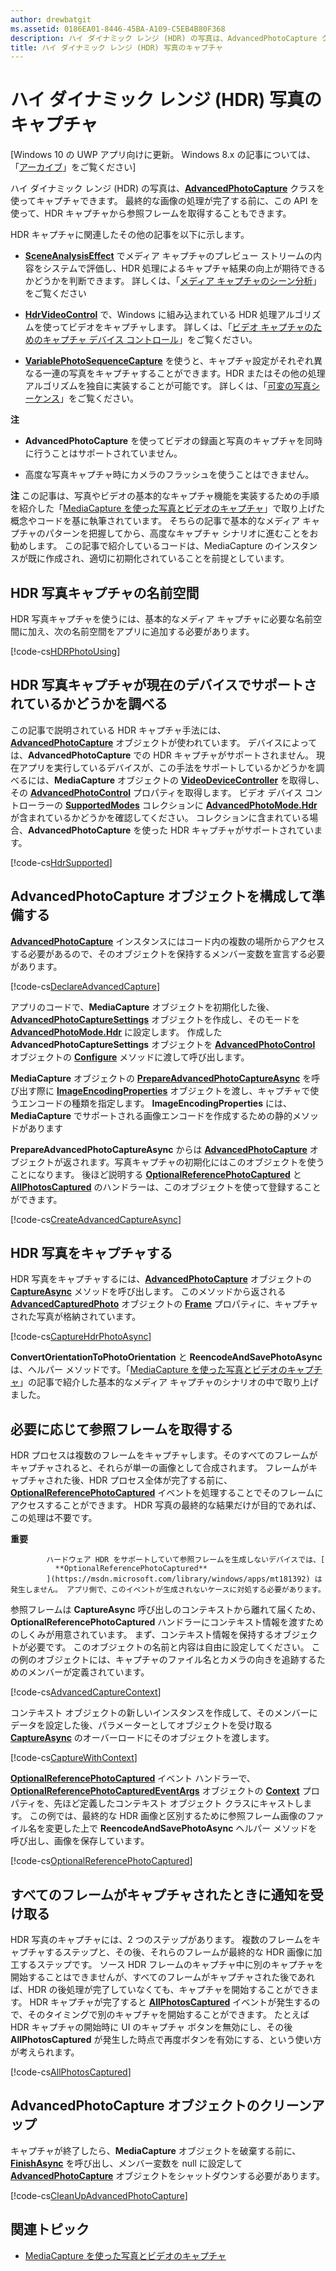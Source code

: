 ```yaml
---
author: drewbatgit
ms.assetid: 0186EA01-8446-45BA-A109-C5EB4B80F368
description: ハイ ダイナミック レンジ (HDR) の写真は、AdvancedPhotoCapture クラスを使ってキャプチャできます。
title: ハイ ダイナミック レンジ (HDR) 写真のキャプチャ
---
```


# ハイ ダイナミック レンジ (HDR) 写真のキャプチャ

\[Windows 10 の UWP アプリ向けに更新。 Windows 8.x の記事については、「[アーカイブ](http://go.microsoft.com/fwlink/p/?linkid=619132)」をご覧ください\]


ハイ ダイナミック レンジ (HDR) の写真は、[**AdvancedPhotoCapture**](https://msdn.microsoft.com/library/windows/apps/mt181386) クラスを使ってキャプチャできます。 最終的な画像の処理が完了する前に、この API を使って、HDR キャプチャから参照フレームを取得することもできます。

HDR キャプチャに関連したその他の記事を以下に示します。

-   [
            **SceneAnalysisEffect**](https://msdn.microsoft.com/library/windows/apps/dn948902) でメディア キャプチャのプレビュー ストリームの内容をシステムで評価し、HDR 処理によるキャプチャ結果の向上が期待できるかどうかを判断できます。 詳しくは、「[メディア キャプチャのシーン分析](scene-analysis-for-media-capture.md)」をご覧ください

-   [
            **HdrVideoControl**](https://msdn.microsoft.com/library/windows/apps/dn926680) で、Windows に組み込まれている HDR 処理アルゴリズムを使ってビデオをキャプチャします。 詳しくは、「[ビデオ キャプチャのためのキャプチャ デバイス コントロール](capture-device-controls-for-video-capture.md)」をご覧ください。

-   [
            **VariablePhotoSequenceCapture**](https://msdn.microsoft.com/library/windows/apps/dn652564) を使うと、キャプチャ設定がそれぞれ異なる一連の写真をキャプチャすることができます。HDR またはその他の処理アルゴリズムを独自に実装することが可能です。 詳しくは、「[可変の写真シーケンス](variable-photo-sequence.md)」をご覧ください。

**注**
-   **AdvancedPhotoCapture** を使ってビデオの録画と写真のキャプチャを同時に行うことはサポートされていません。

-   高度な写真キャプチャ時にカメラのフラッシュを使うことはできません。

**注** この記事は、写真やビデオの基本的なキャプチャ機能を実装するための手順を紹介した「[MediaCapture を使った写真とビデオのキャプチャ](capture-photos-and-video-with-mediacapture.md)」で取り上げた概念やコードを基に執筆されています。 そちらの記事で基本的なメディア キャプチャのパターンを把握してから、高度なキャプチャ シナリオに進むことをお勧めします。 この記事で紹介しているコードは、MediaCapture のインスタンスが既に作成され、適切に初期化されていることを前提としています。

## HDR 写真キャプチャの名前空間

HDR 写真キャプチャを使うには、基本的なメディア キャプチャに必要な名前空間に加え、次の名前空間をアプリに追加する必要があります。

[!code-cs[HDRPhotoUsing](./code/BasicMediaCaptureWin10/cs/MainPage.xaml.cs#SnippetHDRPhotoUsing)]


## HDR 写真キャプチャが現在のデバイスでサポートされているかどうかを調べる

この記事で説明されている HDR キャプチャ手法には、[**AdvancedPhotoCapture**](https://msdn.microsoft.com/library/windows/apps/mt181386) オブジェクトが使われています。 デバイスによっては、**AdvancedPhotoCapture** での HDR キャプチャがサポートされません。 現在アプリを実行しているデバイスが、この手法をサポートしているかどうかを調べるには、**MediaCapture** オブジェクトの [**VideoDeviceController**](https://msdn.microsoft.com/library/windows/apps/br226825) を取得し、その [**AdvancedPhotoControl**](https://msdn.microsoft.com/library/windows/apps/mt147840) プロパティを取得します。 ビデオ デバイス コントローラーの [**SupportedModes**](https://msdn.microsoft.com/library/windows/apps/mt147844) コレクションに [**AdvancedPhotoMode.Hdr**](https://msdn.microsoft.com/library/windows/apps/mt147845) が含まれているかどうかを確認してください。 コレクションに含まれている場合、**AdvancedPhotoCapture** を使った HDR キャプチャがサポートされています。

[!code-cs[HdrSupported](./code/BasicMediaCaptureWin10/cs/MainPage.xaml.cs#SnippetHdrSupported)]

## AdvancedPhotoCapture オブジェクトを構成して準備する

[
            **AdvancedPhotoCapture**](https://msdn.microsoft.com/library/windows/apps/mt181386) インスタンスにはコード内の複数の場所からアクセスする必要があるので、そのオブジェクトを保持するメンバー変数を宣言する必要があります。

[!code-cs[DeclareAdvancedCapture](./code/BasicMediaCaptureWin10/cs/MainPage.xaml.cs#SnippetDeclareAdvancedCapture)]

アプリのコードで、**MediaCapture** オブジェクトを初期化した後、[**AdvancedPhotoCaptureSettings**](https://msdn.microsoft.com/library/windows/apps/mt147837) オブジェクトを作成し、そのモードを [**AdvancedPhotoMode.Hdr**](https://msdn.microsoft.com/library/windows/apps/mt147845) に設定します。 作成した **AdvancedPhotoCaptureSettings** オブジェクトを [**AdvancedPhotoControl**](https://msdn.microsoft.com/library/windows/apps/mt147840) オブジェクトの [**Configure**](https://msdn.microsoft.com/library/windows/apps/mt147841) メソッドに渡して呼び出します。

**MediaCapture** オブジェクトの [**PrepareAdvancedPhotoCaptureAsync**](https://msdn.microsoft.com/library/windows/apps/mt181403) を呼び出す際に [**ImageEncodingProperties**](https://msdn.microsoft.com/library/windows/apps/hh700993) オブジェクトを渡し、キャプチャで使うエンコードの種類を指定します。 **ImageEncodingProperties** には、**MediaCapture** でサポートされる画像エンコードを作成するための静的メソッドがあります

**PrepareAdvancedPhotoCaptureAsync** からは [**AdvancedPhotoCapture**](https://msdn.microsoft.com/library/windows/apps/mt181386) オブジェクトが返されます。写真キャプチャの初期化にはこのオブジェクトを使うことになります。 後ほど説明する [**OptionalReferencePhotoCaptured**](https://msdn.microsoft.com/library/windows/apps/mt181392) と [**AllPhotosCaptured**](https://msdn.microsoft.com/library/windows/apps/mt181387) のハンドラーは、このオブジェクトを使って登録することができます。

[!code-cs[CreateAdvancedCaptureAsync](./code/BasicMediaCaptureWin10/cs/MainPage.xaml.cs#SnippetCreateAdvancedCaptureAsync)]

## HDR 写真をキャプチャする

HDR 写真をキャプチャするには、[**AdvancedPhotoCapture**](https://msdn.microsoft.com/library/windows/apps/mt181386) オブジェクトの [**CaptureAsync**](https://msdn.microsoft.com/library/windows/apps/mt181388) メソッドを呼び出します。 このメソッドから返される [**AdvancedCapturedPhoto**](https://msdn.microsoft.com/library/windows/apps/mt181378) オブジェクトの [**Frame**](https://msdn.microsoft.com/library/windows/apps/mt181382) プロパティに、キャプチャされた写真が格納されています。

[!code-cs[CaptureHdrPhotoAsync](./code/BasicMediaCaptureWin10/cs/MainPage.xaml.cs#SnippetCaptureHdrPhotoAsync)]

**ConvertOrientationToPhotoOrientation** と **ReencodeAndSavePhotoAsync** は、ヘルパー メソッドです。「[MediaCapture を使った写真とビデオのキャプチャ](capture-photos-and-video-with-mediacapture.md)」の記事で紹介した基本的なメディア キャプチャのシナリオの中で取り上げました。

## 必要に応じて参照フレームを取得する

HDR プロセスは複数のフレームをキャプチャします。そのすべてのフレームがキャプチャされると、それらが単一の画像として合成されます。 フレームがキャプチャされた後、HDR プロセス全体が完了する前に、[**OptionalReferencePhotoCaptured**](https://msdn.microsoft.com/library/windows/apps/mt181392) イベントを処理することでそのフレームにアクセスすることができます。 HDR 写真の最終的な結果だけが目的であれば、この処理は不要です。

**重要**
            
          
            ハードウェア HDR をサポートしていて参照フレームを生成しないデバイスでは、[
              **OptionalReferencePhotoCaptured**
            ](https://msdn.microsoft.com/library/windows/apps/mt181392) は発生しません。 アプリ側で、このイベントが生成されないケースに対処する必要があります。

参照フレームは **CaptureAsync** 呼び出しのコンテキストから離れて届くため、**OptionalReferencePhotoCaptured** ハンドラーにコンテキスト情報を渡すためのしくみが用意されています。 まず、コンテキスト情報を保持するオブジェクトが必要です。 このオブジェクトの名前と内容は自由に設定してください。 この例のオブジェクトには、キャプチャのファイル名とカメラの向きを追跡するためのメンバーが定義されています。

[!code-cs[AdvancedCaptureContext](./code/BasicMediaCaptureWin10/cs/MainPage.xaml.cs#SnippetAdvancedCaptureContext)]

コンテキスト オブジェクトの新しいインスタンスを作成して、そのメンバーにデータを設定した後、パラメーターとしてオブジェクトを受け取る [**CaptureAsync**](https://msdn.microsoft.com/library/windows/apps/mt181388) のオーバーロードにそのオブジェクトを渡します。

[!code-cs[CaptureWithContext](./code/BasicMediaCaptureWin10/cs/MainPage.xaml.cs#SnippetCaptureWithContext)]

[
            **OptionalReferencePhotoCaptured**](https://msdn.microsoft.com/library/windows/apps/mt181392) イベント ハンドラーで、[**OptionalReferencePhotoCapturedEventArgs**](https://msdn.microsoft.com/library/windows/apps/mt181404) オブジェクトの [**Context**](https://msdn.microsoft.com/library/windows/apps/mt181405) プロパティを、先ほど定義したコンテキスト オブジェクト クラスにキャストします。 この例では、最終的な HDR 画像と区別するために参照フレーム画像のファイル名を変更した上で **ReencodeAndSavePhotoAsync** ヘルパー メソッドを呼び出し、画像を保存しています。

[!code-cs[OptionalReferencePhotoCaptured](./code/BasicMediaCaptureWin10/cs/MainPage.xaml.cs#SnippetOptionalReferencePhotoCaptured)]

## すべてのフレームがキャプチャされたときに通知を受け取る

HDR 写真のキャプチャには、2 つのステップがあります。 複数のフレームをキャプチャするステップと、その後、それらのフレームが最終的な HDR 画像に加工するステップです。 ソース HDR フレームのキャプチャ中に別のキャプチャを開始することはできませんが、すべてのフレームがキャプチャされた後であれば、HDR の後処理が完了していなくても、キャプチャを開始することができます。 HDR キャプチャが完了すると [**AllPhotosCaptured**](https://msdn.microsoft.com/library/windows/apps/mt181387) イベントが発生するので、そのタイミングで別のキャプチャを開始することができます。 たとえば HDR キャプチャの開始時に UI のキャプチャ ボタンを無効にし、その後 **AllPhotosCaptured** が発生した時点で再度ボタンを有効にする、という使い方が考えられます。

[!code-cs[AllPhotosCaptured](./code/BasicMediaCaptureWin10/cs/MainPage.xaml.cs#SnippetAllPhotosCaptured)]

## AdvancedPhotoCapture オブジェクトのクリーンアップ

キャプチャが終了したら、**MediaCapture** オブジェクトを破棄する前に、[**FinishAsync**](https://msdn.microsoft.com/library/windows/apps/mt181391) を呼び出し、メンバー変数を null に設定して [**AdvancedPhotoCapture**](https://msdn.microsoft.com/library/windows/apps/mt181386) オブジェクトをシャットダウンする必要があります。

[!code-cs[CleanUpAdvancedPhotoCapture](./code/BasicMediaCaptureWin10/cs/MainPage.xaml.cs#SnippetCleanUpAdvancedPhotoCapture)]

## 関連トピック

* [MediaCapture を使った写真とビデオのキャプチャ](capture-photos-and-video-with-mediacapture.md)


<!--HONumber=May16_HO2-->


